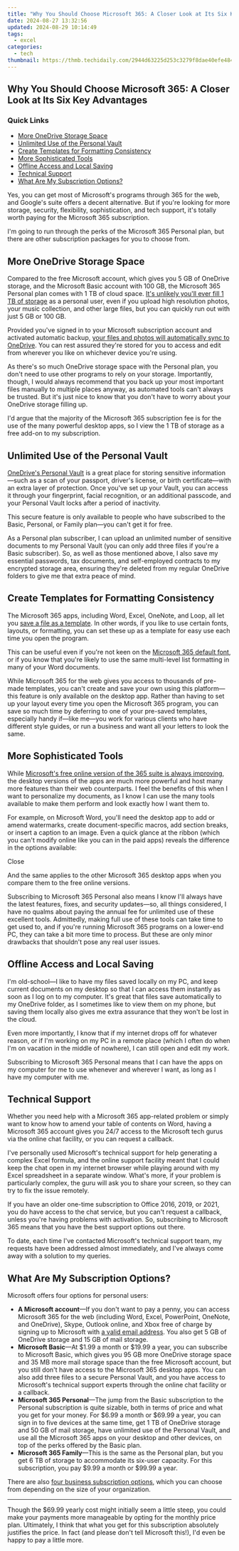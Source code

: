 ```yaml
---
title: "Why You Should Choose Microsoft 365: A Closer Look at Its Six Key Advantages"
date: 2024-08-27 13:32:56
updated: 2024-08-29 10:14:49
tags:
  - excel
categories:
  - tech
thumbnail: https://thmb.techidaily.com/2944d63225d253c3279f8dae40efe484858639ea552fbe04c95a0ccb48d7f545.jpg
---
```


## Why You Should Choose Microsoft 365: A Closer Look at Its Six Key Advantages

### Quick Links

* [More OneDrive Storage Space](https://buynow-tips.techidaily.com/mastering-personal-health-management-on-the-samsung-galaxy-watch-active-a-thorough-review/)
* [Unlimited Use of the Personal Vault](https://ios-unlock.techidaily.com/how-to-fix-apple-iphone-se-2020-passcode-not-working-by-drfone-ios/)
* [Create Templates for Formatting Consistency](https://fox-access.techidaily.com/updated-in-2024-seamlessly-saving-and-showcasing-gifs-on-your-iphone-device/)
* [More Sophisticated Tools](https://youtube-data.techidaily.com/re-10-premier-yoga-streams-for-wellness-boost/)
* [Offline Access and Local Saving](https://instagram-clips.techidaily.com/new-the-flip-side-to-visual-storytelling-how-to-rotate-your-images-on-instagram-for-2024/)
* [Technical Support](https://extra-guidance.techidaily.com/updated-launching-a-vlog-top-kit-and-applications/)
* [What Are My Subscription Options?](https://change-location.techidaily.com/in-2024-which-pokemon-can-evolve-with-a-moon-stone-for-vivo-s17e-drfone-by-drfone-virtual-android/)

 Yes, you can get most of Microsoft's programs through 365 for the web, and Google's suite offers a decent alternative. But if you're looking for more storage, security, flexibility, sophistication, and tech support, it's totally worth paying for the Microsoft 365 subscription.

 I'm going to run through the perks of the Microsoft 365 Personal plan, but there are other subscription packages for you to choose from. 

##  More OneDrive Storage Space

 Compared to the free Microsoft account, which gives you 5 GB of OneDrive storage, and the Microsoft Basic account with 100 GB, the Microsoft 365 Personal plan comes with 1 TB of cloud space. [It's unlikely you'll ever fill 1 TB of storage](https://tech-savvy.techidaily.com/from-ordinary-to-extraordinary-harnessing-ai-for-personal-growth/) as a personal user, even if you upload high resolution photos, your music collection, and other large files, but you can quickly run out with just 5 GB or 100 GB.

 Provided you've signed in to your Microsoft subscription account and activated automatic backup, [your files and photos will automatically sync to OneDrive](https://data-wizards.techidaily.com/videofix-pro-revive-mp4-and-mov-files/). You can rest assured they're stored for you to access and edit from wherever you like on whichever device you're using.

 As there's so much OneDrive storage space with the Personal plan, you don't need to use other programs to rely on your storage. Importantly, though, I would always recommend that you back up your most important files manually to multiple places anyway, as automated tools can't always be trusted. But it's just nice to know that you don't have to worry about your OneDrive storage filling up.

 I'd argue that the majority of the Microsoft 365 subscription fee is for the use of the many powerful desktop apps, so I view the 1 TB of storage as a free add-on to my subscription.

##  Unlimited Use of the Personal Vault

[OneDrive's Personal Vault](https://location-social.techidaily.com/in-2024-how-to-sharefake-location-on-whatsapp-for-oppo-a1x-5g-drfone-by-drfone-virtual-android/) is a great place for storing sensitive information—such as a scan of your passport, driver's license, or birth certificate—with an extra layer of protection. Once you've set up your Vault, you can access it through your fingerprint, facial recognition, or an additional passcode, and your Personal Vault locks after a period of inactivity.

 This secure feature is only available to people who have subscribed to the Basic, Personal, or Family plan—you can't get it for free.

 As a Personal plan subscriber, I can upload an unlimited number of sensitive documents to my Personal Vault (you can only add three files if you're a Basic subscriber). So, as well as those mentioned above, I also save my essential passwords, tax documents, and self-employed contracts to my encrypted storage area, ensuring they're deleted from my regular OneDrive folders to give me that extra peace of mind.

##  Create Templates for Formatting Consistency

 The Microsoft 365 apps, including Word, Excel, OneNote, and Loop, all let you [save a file as a template](https://youtube-sure.techidaily.com/024-approved-how-to-build-youtube-backlinks-for-your-channel/). In other words, if you like to use certain fonts, layouts, or formatting, you can set these up as a template for easy use each time you open the program.

 This can be useful even if you're not keen on the [Microsoft 365 default font](https://digital-screen-recording.techidaily.com/advanced-screen-transcriber-for-chromeos/), or if you know that you're likely to use the same multi-level list formatting in many of your Word documents.

 While Microsoft 365 for the web gives you access to thousands of pre-made templates, you can't create and save your own using this platform—this feature is only available on the desktop app. Rather than having to set up your layout every time you open the Microsoft 365 program, you can save so much time by deferring to one of your pre-saved templates, especially handy if—like me—you work for various clients who have different style guides, or run a business and want all your letters to look the same.

##  More Sophisticated Tools

 While [Microsoft's free online version of the 365 suite is always improving](https://facebook-video-footage.techidaily.com/new-in-2024-capture-spectacular-video-on-youtube-top-webcam-picks/), the desktop versions of the apps are much more powerful and host many more features than their web counterparts. I feel the benefits of this when I want to personalize my documents, as I know I can use the many tools available to make them perform and look exactly how I want them to.

 For example, on Microsoft Word, you'll need the desktop app to add or amend watermarks, create document-specific macros, add section breaks, or insert a caption to an image. Even a quick glance at the ribbon (which you can't modify online like you can in the paid apps) reveals the difference in the options available:

Close 

 And the same applies to the other Microsoft 365 desktop apps when you compare them to the free online versions.

 Subscribing to Microsoft 365 Personal also means I know I'll always have the latest features, fixes, and security updates—so, all things considered, I have no qualms about paying the annual fee for unlimited use of these excellent tools. Admittedly, making full use of these tools can take time to get used to, and if you're running Microsoft 365 programs on a lower-end PC, they can take a bit more time to process. But these are only minor drawbacks that shouldn't pose any real user issues.

##  Offline Access and Local Saving

 I'm old-school—I like to have my files saved locally on my PC, and keep current documents on my desktop so that I can access them instantly as soon as I log on to my computer. It's great that files save automatically to my OneDrive folder, as I sometimes like to view them on my phone, but saving them locally also gives me extra assurance that they won't be lost in the cloud.

 Even more importantly, I know that if my internet drops off for whatever reason, or if I'm working on my PC in a remote place (which I often do when I'm on vacation in the middle of nowhere), I can still open and edit my work.

 Subscribing to Microsoft 365 Personal means that I can have the apps on my computer for me to use whenever and wherever I want, as long as I have my computer with me.

##  Technical Support

 Whether you need help with a Microsoft 365 app-related problem or simply want to know how to amend your tabIe of contents on Word, having a Microsoft 365 account gives you 24/7 access to the Microsoft tech gurus via the online chat facility, or you can request a callback.

 I've personally used Microsoft's technical support for help generating a complex Excel formula, and the online support facility meant that I could keep the chat open in my internet browser while playing around with my Excel spreadsheet in a separate window. What's more, if your problem is particularly complex, the guru will ask you to share your screen, so they can try to fix the issue remotely.

 If you have an older one-time subscription to Office 2016, 2019, or 2021, you do have access to the chat service, but you can't request a callback, unless you're having problems with activation. So, subscribing to Microsoft 365 means that you have the best support options out there.

 To date, each time I've contacted Microsoft's technical support team, my requests have been addressed almost immediately, and I've always come away with a solution to my queries.

##  What Are My Subscription Options?

 Microsoft offers four options for personal users:

* **A Microsoft account**—If you don't want to pay a penny, you can access Microsoft 365 for the web (including Word, Excel, PowerPoint, OneNote, and OneDrive), Skype, Outlook online, and Xbox free of charge by signing up to Microsoft with [a valid email address](https://support.microsoft.com/en-gb/office/using-a-microsoft-account-with-a-third-party-email-address-55cfbed6-4ce9-4d6f-a66b-8ace77fe9d5a#:~:text=You%20can%20create%20an%20Outlook,alias%20for%20your%20Microsoft%20account.). You also get 5 GB of OneDrive storage and 15 GB of mail storage.
* **Microsoft Basic**—At $1.99 a month or $19.99 a year, you can subscribe to Microsoft Basic, which gives you 95 GB more OneDrive storage space and 35 MB more mail storage space than the free Microsoft account, but you still don't have access to the Microsoft 365 desktop apps. You can also add three files to a secure Personal Vault, and you have access to Microsoft's technical support experts through the online chat facility or a callback.
* **Microsoft 365 Personal**—The jump from the Basic subscription to the Personal subscription is quite sizable, both in terms of price and what you get for your money. For $6.99 a month or $69.99 a year, you can sign in to five devices at the same time, get 1 TB of OneDrive storage and 50 GB of mail storage, have unlimited use of the Personal Vault, and use all the Microsoft 365 apps on your desktop and other devices, on top of the perks offered by the Basic plan.
* **Microsoft 365 Family**—This is the same as the Personal plan, but you get 6 TB of storage to accommodate its six-user capacity. For this subscription, you pay $9.99 a month or $99.99 a year.

 There are also [four business subscription options](https://www.microsoft.com/en-us/microsoft-365/business/compare-all-microsoft-365-business-products), which you can choose from depending on the size of your organization.

---

 Though the $69.99 yearly cost might initially seem a little steep, you could make your payments more manageable by opting for the monthly price plan. Ultimately, I think that what you get for this subscription absolutely justifies the price. In fact (and please don't tell Microsoft this!), I'd even be happy to pay a little more.

<ins class="adsbygoogle"
     style="display:block"
     data-ad-format="autorelaxed"
     data-ad-client="ca-pub-7571918770474297"
     data-ad-slot="1223367746"></ins>



<ins class="adsbygoogle"
     style="display:block"
     data-ad-client="ca-pub-7571918770474297"
     data-ad-slot="8358498916"
     data-ad-format="auto"
     data-full-width-responsive="true"></ins>
